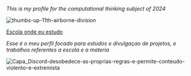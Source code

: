 _This is my profile for the computational thinking subject of 2024_

![thumbs-up-11th-airborne-division](https://github.com/user-attachments/assets/e181f0c8-5784-449e-a1f4-d766d25da5de)

[Escola onde eu estudo](https://www.facebook.com/p/Col%C3%A9gio-Estadual-Sagrada-Fam%C3%ADlia-100063511362927/?locale=pt_BR)

_Esse é o meu perfil focado para estudos e divulgaçao de projetos, e trabalhos referentes a escola e a materia_

![Capa_Discord-desobedece-as-proprias-regras-e-permite-conteudo-violento-e-extremista](https://github.com/user-attachments/assets/e70c20a9-32b5-4581-afc1-cfd7984dfcca)
